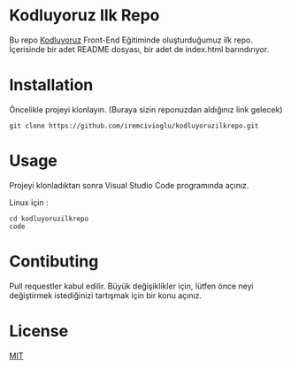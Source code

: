 # Kodluyoruz Ilk Repo

Bu repo [Kodluyoruz](https://www.kodluyoruz.org/) Front-End Eğitiminde oluşturduğumuz ilk repo. İçerisinde bir adet README dosyası, bir adet de index.html barındırıyor.

# Installation

Öncelikle projeyi klonlayın. (Buraya sizin reponuzdan aldığınız link gelecek)

```git clone https://github.com/iremcivioglu/kodluyoruzilkrepo.git```

# Usage

Projeyi klonladıktan sonra Visual Studio Code programında açınız.

Linux için :

``` 
cd kodluyoruzilkrepo 
code 
```
	
	
# Contibuting

Pull requestler kabul edilir. Büyük değişiklikler için, lütfen önce neyi değiştirmek istediğinizi tartışmak için bir konu açınız.

# License

[MIT](https://github.com/iremcivioglu/kodluyoruzilkrepo/blob/main/LICENSE) 
